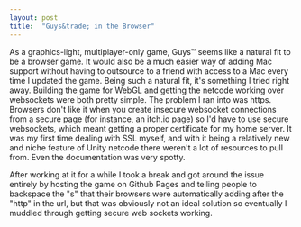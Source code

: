 ```yaml
---
layout: post
title:  "Guys&trade; in the Browser"
---
```


As a graphics-light, multiplayer-only game, Guys™ seems like a natural fit to be a browser game. It would also be a much easier way of adding Mac support without having to outsource to a friend with access to a Mac every time I updated the game. Being such a natural fit, it's something I tried right away. Building the game for WebGL and getting the netcode working over websockets were both pretty simple. The problem I ran into was https. Browsers don't like it when you create insecure websocket connections from a secure page (for instance, an itch.io page) so I'd have to use secure websockets, which meant getting a proper certificate for my home server. It was my first time dealing with SSL myself, and with it being a relatively new and niche feature of Unity netcode there weren't a lot of resources to pull from. Even the documentation was very spotty.

After working at it for a while I took a break and got around the issue entirely by hosting the game on Github Pages and telling people to backspace the "s" that their browsers were automatically adding after the "http" in the url, but that was obviously not an ideal solution so eventually I muddled through getting secure web sockets working.

